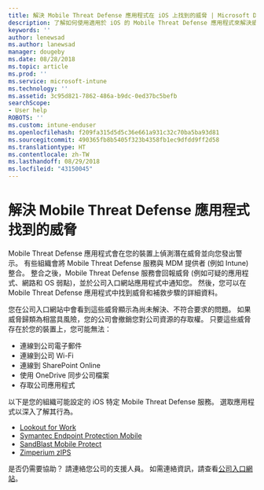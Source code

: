 ```yaml
---
title: 解決 Mobile Threat Defense 應用程式在 iOS 上找到的威脅 | Microsoft Docs
description: 了解如何使用適用於 iOS 的 Mobile Threat Defense 應用程式來解決威脅。
keywords: ''
author: lenewsad
ms.author: lanewsad
manager: dougeby
ms.date: 08/28/2018
ms.topic: article
ms.prod: ''
ms.service: microsoft-intune
ms.technology: ''
ms.assetid: 3c95d821-7862-486a-b9dc-0ed37bc5befb
searchScope:
- User help
ROBOTS: ''
ms.custom: intune-enduser
ms.openlocfilehash: f209fa315d5d5c36e661a931c32c70ba5ba93d81
ms.sourcegitcommit: 490365fb8b5405f323b4358fb1ec9dfdd9ff2d58
ms.translationtype: HT
ms.contentlocale: zh-TW
ms.lasthandoff: 08/29/2018
ms.locfileid: "43150045"
---
```

# <a name="resolve-a-threat-found-by-a-mobile-threat-defense-app"></a>解決 Mobile Threat Defense 應用程式找到的威脅

Mobile Threat Defense 應用程式會在您的裝置上偵測潛在威脅並向您發出警示。 有些組織會將 Mobile Threat Defense 服務與 MDM 提供者 (例如 Intune) 整合。 整合之後，Mobile Threat Defense 服務會回報威脅 (例如可疑的應用程式、網路和 OS 弱點)，並於公司入口網站應用程式中通知您。 然後，您可以在 Mobile Threat Defense 應用程式中找到威脅和補救步驟的詳細資料。  

您在公司入口網站中會看到這些威脅顯示為尚未解決、不符合要求的問題。 如果威脅歸類為相當具風險，您的公司會撤銷您對公司資源的存取權。 只要這些威脅存在於您的裝置上，您可能無法：  

* 連線到公司電子郵件
* 連線到公司 Wi-Fi
* 連線到 SharePoint Online
* 使用 OneDrive 同步公司檔案
* 存取公司應用程式

以下是您的組織可能設定的 iOS 特定 Mobile Threat Defense 服務。 選取應用程式以深入了解其行為。 


* [Lookout for Work](you-need-to-resolve-a-threat-found-by-lookout-for-work-ios.md)
* [Symantec Endpoint Protection Mobile](you-need-to-resolve-a-threat-found-by-skycure-ios.md)
* [SandBlast Mobile Protect](you-need-to-resolve-a-threat-found-by-checkpoint-ios.md)
* [Zimperium zIPS](you-need-to-resolve-a-threat-found-by-zips-ios.md)

是否仍需要協助？ 請連絡您公司的支援人員。 如需連絡資訊，請查看[公司入口網站](https://go.microsoft.com/fwlink/?linkid=2010980)。

